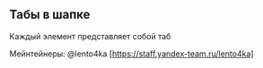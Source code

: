## Табы в шапке ##

Каждый элемент представляет собой таб

Мейнтейнеры:
@lento4ka [https://staff.yandex-team.ru/lento4ka]